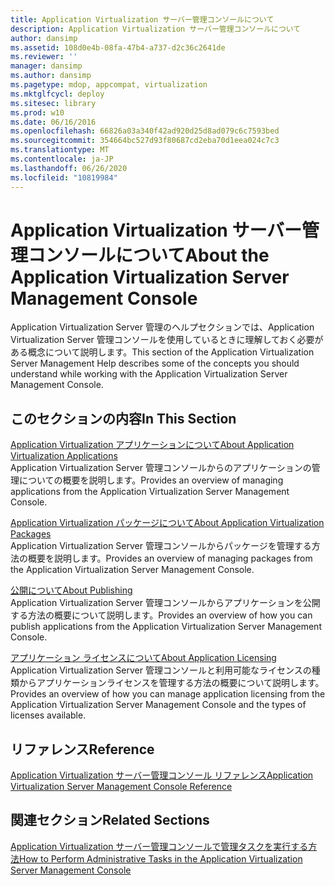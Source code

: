 ```yaml
---
title: Application Virtualization サーバー管理コンソールについて
description: Application Virtualization サーバー管理コンソールについて
author: dansimp
ms.assetid: 108d0e4b-08fa-47b4-a737-d2c36c2641de
ms.reviewer: ''
manager: dansimp
ms.author: dansimp
ms.pagetype: mdop, appcompat, virtualization
ms.mktglfcycl: deploy
ms.sitesec: library
ms.prod: w10
ms.date: 06/16/2016
ms.openlocfilehash: 66826a03a340f42ad920d25d8ad079c6c7593bed
ms.sourcegitcommit: 354664bc527d93f80687cd2eba70d1eea024c7c3
ms.translationtype: MT
ms.contentlocale: ja-JP
ms.lasthandoff: 06/26/2020
ms.locfileid: "10819984"
---
```

# <span data-ttu-id="65b0a-103">Application Virtualization サーバー管理コンソールについて</span><span class="sxs-lookup"><span data-stu-id="65b0a-103">About the Application Virtualization Server Management Console</span></span>


<span data-ttu-id="65b0a-104">Application Virtualization Server 管理のヘルプセクションでは、Application Virtualization Server 管理コンソールを使用しているときに理解しておく必要がある概念について説明します。</span><span class="sxs-lookup"><span data-stu-id="65b0a-104">This section of the Application Virtualization Server Management Help describes some of the concepts you should understand while working with the Application Virtualization Server Management Console.</span></span>

## <span data-ttu-id="65b0a-105">このセクションの内容</span><span class="sxs-lookup"><span data-stu-id="65b0a-105">In This Section</span></span>


<a href="" id="about-application-virtualization-applications"></a>[<span data-ttu-id="65b0a-106">Application Virtualization アプリケーションについて</span><span class="sxs-lookup"><span data-stu-id="65b0a-106">About Application Virtualization Applications</span></span>](about-application-virtualization-applications.md)  
<span data-ttu-id="65b0a-107">Application Virtualization Server 管理コンソールからのアプリケーションの管理についての概要を説明します。</span><span class="sxs-lookup"><span data-stu-id="65b0a-107">Provides an overview of managing applications from the Application Virtualization Server Management Console.</span></span>

<a href="" id="about-application-virtualization-packages"></a>[<span data-ttu-id="65b0a-108">Application Virtualization パッケージについて</span><span class="sxs-lookup"><span data-stu-id="65b0a-108">About Application Virtualization Packages</span></span>](about-application-virtualization-packages.md)  
<span data-ttu-id="65b0a-109">Application Virtualization Server 管理コンソールからパッケージを管理する方法の概要を説明します。</span><span class="sxs-lookup"><span data-stu-id="65b0a-109">Provides an overview of managing packages from the Application Virtualization Server Management Console.</span></span>

<a href="" id="about-publishing"></a>[<span data-ttu-id="65b0a-110">公開について</span><span class="sxs-lookup"><span data-stu-id="65b0a-110">About Publishing</span></span>](about-publishing.md)  
<span data-ttu-id="65b0a-111">Application Virtualization Server 管理コンソールからアプリケーションを公開する方法の概要について説明します。</span><span class="sxs-lookup"><span data-stu-id="65b0a-111">Provides an overview of how you can publish applications from the Application Virtualization Server Management Console.</span></span>

<a href="" id="about-application-licensing"></a>[<span data-ttu-id="65b0a-112">アプリケーション ライセンスについて</span><span class="sxs-lookup"><span data-stu-id="65b0a-112">About Application Licensing</span></span>](about-application-licensing.md)  
<span data-ttu-id="65b0a-113">Application Virtualization Server 管理コンソールと利用可能なライセンスの種類からアプリケーションライセンスを管理する方法の概要について説明します。</span><span class="sxs-lookup"><span data-stu-id="65b0a-113">Provides an overview of how you can manage application licensing from the Application Virtualization Server Management Console and the types of licenses available.</span></span>

## <span data-ttu-id="65b0a-114">リファレンス</span><span class="sxs-lookup"><span data-stu-id="65b0a-114">Reference</span></span>


[<span data-ttu-id="65b0a-115">Application Virtualization サーバー管理コンソール リファレンス</span><span class="sxs-lookup"><span data-stu-id="65b0a-115">Application Virtualization Server Management Console Reference</span></span>](application-virtualization-server-management-console-reference.md)

## <span data-ttu-id="65b0a-116">関連セクション</span><span class="sxs-lookup"><span data-stu-id="65b0a-116">Related Sections</span></span>


[<span data-ttu-id="65b0a-117">Application Virtualization サーバー管理コンソールで管理タスクを実行する方法</span><span class="sxs-lookup"><span data-stu-id="65b0a-117">How to Perform Administrative Tasks in the Application Virtualization Server Management Console</span></span>](how-to-perform-administrative-tasks-in-the-application-virtualization-server-management-console.md)

 

 





